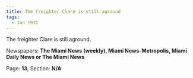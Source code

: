 ```yaml
---  
title: The freighter Clare is still aground  
tags:  
  - Jan 1931  
---  
```

  
The freighter Clare is still aground.  
  
Newspapers: **The Miami News (weekly), Miami News-Metropolis, Miami Daily News or The Miami News**  
  
Page: **13**, Section: **N/A** 
